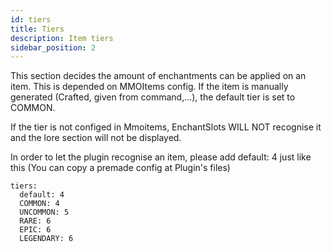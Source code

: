 ```yaml
---
id: tiers
title: Tiers
description: Item tiers
sidebar_position: 2
---
```

This section decides the amount of enchantments can be applied on an item. This is depended on MMOItems config. If the item is manually generated (Crafted, given from command,...), the default tier is set to COMMON.

If the tier is not configed in Mmoitems, EnchantSlots WILL NOT recognise it and the lore section will not be displayed.

In order to let the plugin recognise an item, please add default: 4 just like this
(You can copy a premade config at Plugin's files)

```
tiers:
  default: 4
  COMMON: 4
  UNCOMMON: 5
  RARE: 6
  EPIC: 6
  LEGENDARY: 6
```